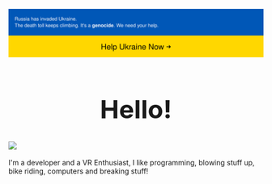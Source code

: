 [![Stand With Ukraine](https://raw.githubusercontent.com/vshymanskyy/StandWithUkraine/main/banner2-direct.svg)](https://stand-with-ukraine.pp.ua)

<p align="center">
  <h1 style="font-size: 50px;" align="center">Hello!</h1>
  <img src="https://user-images.githubusercontent.com/57566773/232234373-28866d85-37f6-4d0e-b2b2-335cf2ed27b5.png">
</p>

I'm a developer and a VR Enthusiast, I like programming, blowing stuff up, bike riding, computers and breaking stuff!

